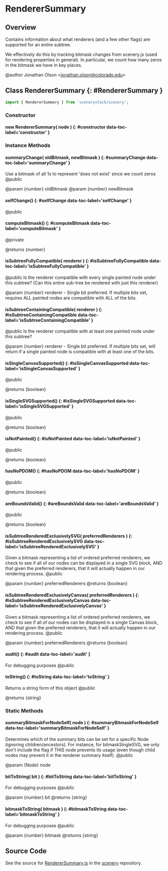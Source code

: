 # RendererSummary

## Overview

Contains information about what renderers (and a few other flags) are supported for an entire subtree.

We effectively do this by tracking bitmask changes from scenery.js (used for rendering properties in general). In particular, we count
how many zeros in the bitmask we have in key places.

@author Jonathan Olson &lt;jonathan.olson@colorado.edu&gt;

## Class RendererSummary {: #RendererSummary }


```js
import { RendererSummary } from 'scenerystack/scenery';
```
### Constructor

#### new RendererSummary( node ) {: #constructor data-toc-label='constructor' }

### Instance Methods

#### summaryChange( oldBitmask, newBitmask ) {: #summaryChange data-toc-label='summaryChange' }

Use a bitmask of all 1s to represent 'does not exist' since we count zeros
@public

@param {number} oldBitmask
@param {number} newBitmask

#### selfChange() {: #selfChange data-toc-label='selfChange' }

@public

#### computeBitmask() {: #computeBitmask data-toc-label='computeBitmask' }

@private

@returns {number}

#### isSubtreeFullyCompatible( renderer ) {: #isSubtreeFullyCompatible data-toc-label='isSubtreeFullyCompatible' }

@public
Is the renderer compatible with every single painted node under this subtree?
(Can this entire sub-tree be rendered with just this renderer)

@param {number} renderer - Single bit preferred. If multiple bits set, requires ALL painted nodes are compatible
                           with ALL of the bits.

#### isSubtreeContainingCompatible( renderer ) {: #isSubtreeContainingCompatible data-toc-label='isSubtreeContainingCompatible' }

@public
Is the renderer compatible with at least one painted node under this subtree?

@param {number} renderer - Single bit preferred. If multiple bits set, will return if a single painted node is
                           compatible with at least one of the bits.

#### isSingleCanvasSupported() {: #isSingleCanvasSupported data-toc-label='isSingleCanvasSupported' }

@public

@returns {boolean}

#### isSingleSVGSupported() {: #isSingleSVGSupported data-toc-label='isSingleSVGSupported' }

@public

@returns {boolean}

#### isNotPainted() {: #isNotPainted data-toc-label='isNotPainted' }

@public

@returns {boolean}

#### hasNoPDOM() {: #hasNoPDOM data-toc-label='hasNoPDOM' }

@public

@returns {boolean}

#### areBoundsValid() {: #areBoundsValid data-toc-label='areBoundsValid' }

@public

@returns {boolean}

#### isSubtreeRenderedExclusivelySVG( preferredRenderers ) {: #isSubtreeRenderedExclusivelySVG data-toc-label='isSubtreeRenderedExclusivelySVG' }

Given a bitmask representing a list of ordered preferred renderers, we check to see if all of our nodes can be
displayed in a single SVG block, AND that given the preferred renderers, that it will actually happen in our
rendering process.
@public

@param {number} preferredRenderers
@returns {boolean}

#### isSubtreeRenderedExclusivelyCanvas( preferredRenderers ) {: #isSubtreeRenderedExclusivelyCanvas data-toc-label='isSubtreeRenderedExclusivelyCanvas' }

Given a bitmask representing a list of ordered preferred renderers, we check to see if all of our nodes can be
displayed in a single Canvas block, AND that given the preferred renderers, that it will actually happen in our
rendering process.
@public

@param {number} preferredRenderers
@returns {boolean}

#### audit() {: #audit data-toc-label='audit' }

For debugging purposes
@public

#### toString() {: #toString data-toc-label='toString' }

Returns a string form of this object
@public

@returns {string}

### Static Methods

#### summaryBitmaskForNodeSelf( node ) {: #summaryBitmaskForNodeSelf data-toc-label='summaryBitmaskForNodeSelf' }

Determines which of the summary bits can be set for a specific Node (ignoring children/ancestors).
For instance, for bitmaskSingleSVG, we only don't include the flag if THIS node prevents its usage
(even though child nodes may prevent it in the renderer summary itself).
@public

@param {Node} node

#### bitToString( bit ) {: #bitToString data-toc-label='bitToString' }

For debugging purposes
@public

@param {number} bit
@returns {string}

#### bitmaskToString( bitmask ) {: #bitmaskToString data-toc-label='bitmaskToString' }

For debugging purposes
@public

@param {number} bitmask
@returns {string}



## Source Code

See the source for [RendererSummary.js](https://github.com/phetsims/scenery/blob/main/js/util/RendererSummary.js) in the [scenery](https://github.com/phetsims/scenery) repository.
